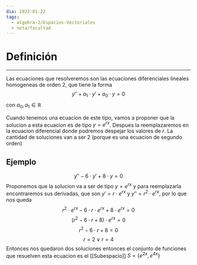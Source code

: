 ```yaml
---
dia: 2023-01-22
tags:
  - algebra-2/Espacios-Vectoriales
  - nota/facultad
---
```

# Definición
---
Las ecuaciones que resolveremos son las ecuaciones diferenciales lineales homogeneas de orden 2, que tiene la forma 
$$y'' + a_1 \cdot y' +a_0 \cdot y = 0$$
con $a_0, a_1 \in \mathbb{R}$

Cuando tenemos una ecuacion de este tipo, vamos a proponer que la solucion a esta ecuacion es de tipo $y = e^{rx}$. Despues la reemplazaremos en la ecuacion diferencial donde podremos despejar los valores de $r$. La cantidad de soluciones van a ser 2 (porque es una ecuacion de segundo orden)

## Ejemplo
$$y'' - 6 \cdot y' + 8 \cdot y = 0$$
Proponemos que la solucion va a ser de tipo $y = e^{rx}$ y para reemplazarla encontraremos sus derivadas, que son $y' = r\cdot e ^{rx}$ y $y'' = r^2 \cdot e^{rx}$, por lo que nos queda
$$r^2 \cdot e^{rx} - 6 \cdot r\cdot e ^{rx} + 8 \cdot e^{rx} = 0$$
$$(r^2 - 6 \cdot r + 8) \cdot e^{rx} = 0$$
$$r^2 - 6 \cdot r + 8 = 0$$
$$r = 2 \lor r = 4$$
Entonces nos quedaron dos soluciones entonces el conjunto de funciones que resuelven esta ecuacion es el [[Subespacio]] $S=\{e^{2x}, e^{4x}\}$

